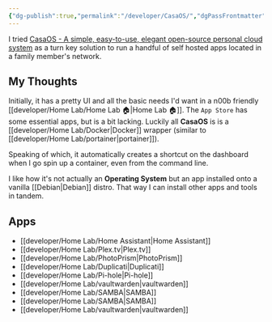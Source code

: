 ```yaml
---
{"dg-publish":true,"permalink":"/developer/CasaOS/","dgPassFrontmatter":true}
---
```



I tried [CasaOS - A simple, easy-to-use, elegant open-source personal cloud system](https://casaos.io/) as a turn key solution to run a handful of self hosted apps located in a family member's network. 

## My Thoughts
Initially, it has a pretty UI and all the basic needs I'd want in a n00b friendly [[developer/Home Lab/Home Lab 🏠\|Home Lab 🏠]]. The `App Store` has some essential apps, but is a bit lacking. Luckily all **CasaOS** is is a [[developer/Home Lab/Docker\|Docker]] wrapper (similar to [[developer/Home Lab/portainer\|portainer]]). 

Speaking of which, it automatically creates a shortcut on the dashboard when I go spin up a container, even from the command line.   

I like how it's not actually an **Operating System** but an app installed onto a vanilla [[Debian\|Debian]] distro. That way I can install other apps and tools in tandem. 

## Apps
- [[developer/Home Lab/Home Assistant\|Home Assistant]]
- [[developer/Home Lab/Plex.tv\|Plex.tv]]
- [[developer/Home Lab/PhotoPrism\|PhotoPrism]]
- [[developer/Home Lab/Duplicati\|Duplicati]]
- [[developer/Home Lab/Pi-hole\|Pi-hole]]
- [[developer/Home Lab/vaultwarden\|vaultwarden]]
- [[developer/Home Lab/SAMBA\|SAMBA]]
- [[developer/Home Lab/SAMBA\|SAMBA]]
- [[developer/Home Lab/vaultwarden\|vaultwarden]]